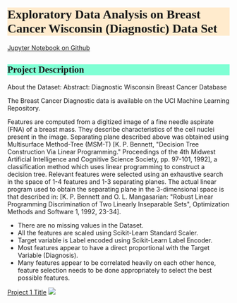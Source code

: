<h1 style="background-color:BlanchedAlmond;font-family:Candara;">Exploratory Data Analysis on Breast Cancer Wisconsin (Diagnostic) Data Set</h1>

<a href="https://github.com/ace-it-n/Projects/blob/master/Exploratory%20Data%20Analysis%20on%20Breast%20Cancer%20Wisconsin%20(Diagnostic)%20Data%20Set/Exploratory%20Data%20Analysis%20on%20Breast%20Cancer%20Wisconsin%20(Diagnostic)%20Data%20Set.ipynb" target="_blank">Jupyter Notebook on Github</a>

<h2 style="background-color:Aquamarine;font-family:Candara;">Project Description</h2>

About the Dataset:
Abstract: Diagnostic Wisconsin Breast Cancer Database

The Breast Cancer Diagnostic data is available on the UCI Machine Learning Repository.

Features are computed from a digitized image of a fine needle aspirate (FNA) of a breast mass. They describe characteristics of the cell nuclei present in the image. Separating plane described above was obtained using Multisurface Method-Tree (MSM-T) [K. P. Bennett, "Decision Tree Construction Via Linear Programming." Proceedings of the 4th Midwest Artificial Intelligence and Cognitive Science Society, pp. 97-101, 1992], a classification method which uses linear programming to construct a decision tree. Relevant features were selected using an exhaustive search in the space of 1-4 features and 1-3 separating planes. The actual linear program used to obtain the separating plane in the 3-dimensional space is that described in: [K. P. Bennett and O. L. Mangasarian: "Robust Linear Programming Discrimination of Two Linearly Inseparable Sets", Optimization Methods and Software 1, 1992, 23-34].

- There are no missing values in the Dataset.
- All the features are scaled using  Scikit-Learn Standard Scaler.
- Target variable is Label encoded using Scikit-Learn Label Encoder.
- Most features appear to have a direct proportional with the Target Variable (Diagnosis).
- Many features appear to be correlated heavily on each other hence, feature selection needs to be done appropriately to select the best possible features.

[Project 1 Title](/sample_page)
<img src="images/dummy_thumbnail.jpg?raw=true"/>
